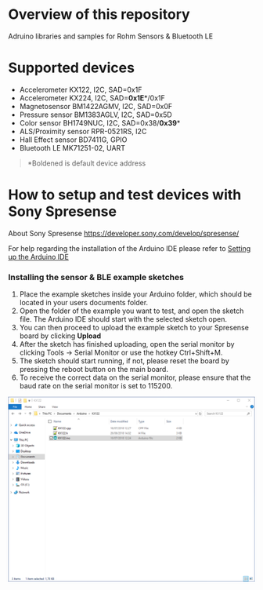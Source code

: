 # Overview of this repository
Adruino libraries and samples for Rohm Sensors &amp; Bluetooth LE

# Supported devices
* Accelerometer KX122, I2C, SAD=0x1F
* Accelerometer KX224, I2C, SAD=<B>0x1E</B>*/0x1F
* Magnetosensor BM1422AGMV, I2C, SAD=0x0F
* Pressure sensor BM1383AGLV, I2C, SAD=0x5D
* Color sensor BH1749NUC, I2C, SAD=0x38/<B>0x39</B>*
* ALS/Proximity sensor RPR-0521RS, I2C
* Hall Effect sensor BD7411G, GPIO
* Bluetooth LE MK71251-02, UART

> *Boldened is default device address 

# How to setup and test devices with Sony Spresense

About Sony Spresense
https://developer.sony.com/develop/spresense/


 For help regarding the installation of the Arduino IDE please refer to
 [Setting up the Arduino IDE](https://developer.sony.com/develop/spresense/developer-tools/get-started-using-arduino-ide/set-up-the-arduino-ide/ "Title")


###  Installing the sensor & BLE example sketches ###

1. Place the example sketches inside your Arduino folder, which should be located in your users documents folder.
2. Open the folder of the example you want to test, and open the sketch file. The Arduino IDE should start with the selected sketch open.
3. You can then proceed to upload the example sketch to your Spresense board by clicking <B>Upload</B>
4. After the sketch has finished uploading, open the serial monitor by clicking Tools -> Serial Monitor or use the hotkey Ctrl+Shift+M. 
5. The sketch should start running, if not, please reset the board by pressing the reboot button on the main board.
6. To receive the correct data on the serial monitor, please ensure that the baud rate on the serial monitor is set to 115200.

![](images/test.png)